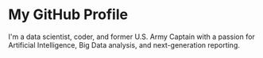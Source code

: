 # My GitHub Profile

I'm a data scientist, coder, and former U.S. Army Captain with a passion for Artificial Intelligence, Big Data analysis, and next-generation reporting.

